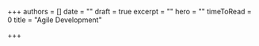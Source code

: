+++
authors = []
date = ""
draft = true
excerpt = ""
hero = ""
timeToRead = 0
title = "Agile Development"

+++
